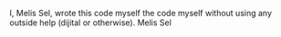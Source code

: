 I, Melis Sel, wrote this code myself the code myself without using any outside help (dijital or otherwise).
Melis Sel